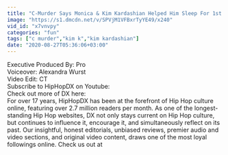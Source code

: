 ```yaml
---
title: "C-Murder Says Monica & Kim Kardashian Helped Him Sleep For 1st Time In 19 Years"
image: "https://s1.dmcdn.net/v/SPVjM1VFBxrTyYE49/x240"
vid_id: "x7vnvpy"
categories: "fun"
tags: ["c murder","kim k","kim kardashian"]
date: "2020-08-27T05:36:06+03:00"
---
```

Executive Produced By: Pro   <br>Voiceover: Alexandra Wurst  <br>Video Edit: CT   <br>Subscribe to HipHopDX on Youtube:  <br>Check out more of DX here:  <br>For over 17 years, HipHopDX has been at the forefront of Hip Hop culture online, featuring over 2.7 million readers per month. As one of the longest-standing Hip Hop websites, DX not only stays current on Hip Hop culture, but continues to influence it, encourage it, and simultaneously reflect on its past. Our insightful, honest editorials, unbiased reviews, premier audio and video sections, and original video content, draws one of the most loyal followings online. Check us out at   <br>
